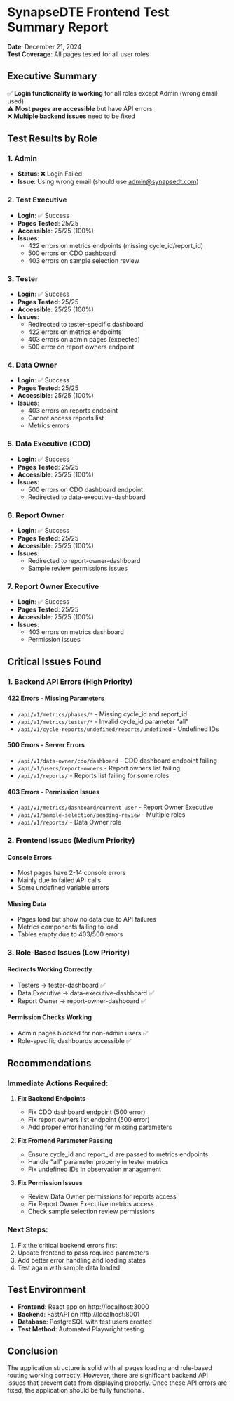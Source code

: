 # SynapseDTE Frontend Test Summary Report

**Date**: December 21, 2024  
**Test Coverage**: All pages tested for all user roles

## Executive Summary

✅ **Login functionality is working** for all roles except Admin (wrong email used)  
⚠️ **Most pages are accessible** but have API errors  
❌ **Multiple backend issues** need to be fixed

## Test Results by Role

### 1. Admin
- **Status**: ❌ Login Failed
- **Issue**: Using wrong email (should use admin@synapsedt.com)

### 2. Test Executive
- **Login**: ✅ Success
- **Pages Tested**: 25/25
- **Accessible**: 25/25 (100%)
- **Issues**:
  - 422 errors on metrics endpoints (missing cycle_id/report_id)
  - 500 errors on CDO dashboard
  - 403 errors on sample selection review

### 3. Tester
- **Login**: ✅ Success  
- **Pages Tested**: 25/25
- **Accessible**: 25/25 (100%)
- **Issues**:
  - Redirected to tester-specific dashboard
  - 422 errors on metrics endpoints
  - 403 errors on admin pages (expected)
  - 500 error on report owners endpoint

### 4. Data Owner
- **Login**: ✅ Success
- **Pages Tested**: 25/25
- **Accessible**: 25/25 (100%)
- **Issues**:
  - 403 errors on reports endpoint
  - Cannot access reports list
  - Metrics errors

### 5. Data Executive (CDO)
- **Login**: ✅ Success
- **Pages Tested**: 25/25
- **Accessible**: 25/25 (100%)
- **Issues**:
  - 500 errors on CDO dashboard endpoint
  - Redirected to data-executive-dashboard

### 6. Report Owner
- **Login**: ✅ Success
- **Pages Tested**: 25/25
- **Accessible**: 25/25 (100%)
- **Issues**:
  - Redirected to report-owner-dashboard
  - Sample review permissions issues

### 7. Report Owner Executive
- **Login**: ✅ Success
- **Pages Tested**: 25/25
- **Accessible**: 25/25 (100%)
- **Issues**:
  - 403 errors on metrics dashboard
  - Permission issues

## Critical Issues Found

### 1. Backend API Errors (High Priority)

#### 422 Errors - Missing Parameters
- `/api/v1/metrics/phases/*` - Missing cycle_id and report_id
- `/api/v1/metrics/tester/*` - Invalid cycle_id parameter "all"
- `/api/v1/cycle-reports/undefined/reports/undefined` - Undefined IDs

#### 500 Errors - Server Errors
- `/api/v1/data-owner/cdo/dashboard` - CDO dashboard endpoint failing
- `/api/v1/users/report-owners` - Report owners list failing
- `/api/v1/reports/` - Reports list failing for some roles

#### 403 Errors - Permission Issues
- `/api/v1/metrics/dashboard/current-user` - Report Owner Executive
- `/api/v1/sample-selection/pending-review` - Multiple roles
- `/api/v1/reports/` - Data Owner role

### 2. Frontend Issues (Medium Priority)

#### Console Errors
- Most pages have 2-14 console errors
- Mainly due to failed API calls
- Some undefined variable errors

#### Missing Data
- Pages load but show no data due to API failures
- Metrics components failing to load
- Tables empty due to 403/500 errors

### 3. Role-Based Issues (Low Priority)

#### Redirects Working Correctly
- Testers → tester-dashboard ✅
- Data Executive → data-executive-dashboard ✅
- Report Owner → report-owner-dashboard ✅

#### Permission Checks Working
- Admin pages blocked for non-admin users ✅
- Role-specific dashboards accessible ✅

## Recommendations

### Immediate Actions Required:

1. **Fix Backend Endpoints**
   - Fix CDO dashboard endpoint (500 error)
   - Fix report owners list endpoint (500 error)
   - Add proper error handling for missing parameters

2. **Fix Frontend Parameter Passing**
   - Ensure cycle_id and report_id are passed to metrics endpoints
   - Handle "all" parameter properly in tester metrics
   - Fix undefined IDs in observation management

3. **Fix Permission Issues**
   - Review Data Owner permissions for reports access
   - Fix Report Owner Executive metrics access
   - Check sample selection review permissions

### Next Steps:

1. Fix the critical backend errors first
2. Update frontend to pass required parameters
3. Add better error handling and loading states
4. Test again with sample data loaded

## Test Environment

- **Frontend**: React app on http://localhost:3000
- **Backend**: FastAPI on http://localhost:8001
- **Database**: PostgreSQL with test users created
- **Test Method**: Automated Playwright testing

## Conclusion

The application structure is solid with all pages loading and role-based routing working correctly. However, there are significant backend API issues that prevent data from displaying properly. Once these API errors are fixed, the application should be fully functional.